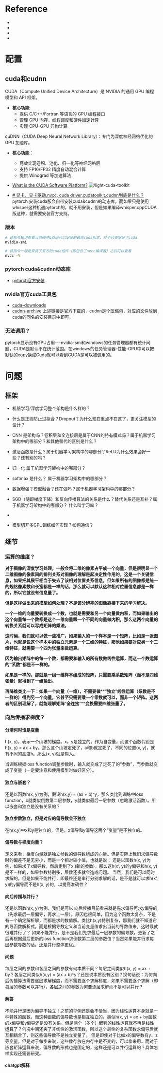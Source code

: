 
# Reference
- []()
- []()
- []()
- []()

# 配置

## cuda和cudnn
CUDA（Compute Unified Device Architecture）是 NVIDIA 的通用 GPU 编程模型和 API 框架。
- **核心功能**: 
    - 提供 C/C++/Fortran 等语言的 GPU 编程接口
    - 管理 GPU 内存、线程调度和硬件加速计算
    - 实现 CPU-GPU 异构计算

cuDNN（CUDA Deep Neural Network Library）：专门为深度神经网络优化的 GPU 加速库。
- **核心功能**：
    - 高效实现卷积、池化、归一化等神经网络层
    - 支持 FP16/FP32 精度自动混合计算
    - 提供 Winograd 等加速算法

- [What is the CUDA Software Platform?](https://modal.com/gpu-glossary/host-software/cuda-software-platform)
![/light-cuda-toolkit](learn-AI.assets/light-cuda-toolkit.svg)
- [# 显卡，显卡驱动,nvcc, cuda driver,cudatoolkit,cudnn到底是什么？](https://www.cnblogs.com/marsggbo/p/11838823.html)
pytorch 安装cuda版会自带安装cuda&cudnn的动态库，而如果只是使用whisper这种机遇pytorch的，就不用安装，但是如果编译whisper.cppCUDA版这种，就需要安装官方支持。
### 版本
```bash
# 该指令知识查看当前硬件&驱动可以安装的最高cuda版本，并不代表安装了cuda
nvidia-smi

# 该指令一般是安装了官方的cuda组件（即包含了nvcc编译器）之后可以查看
nvcc -V
```

### pytorch cuda&cudnn动态库
- [pytorch官方安装](https://pytorch.org/get-started/locally/)

### nvidia官方cuda工具包
- [cuda-downloads](https://developer.nvidia.com/cuda-downloads)
- [cudnn-archive](https://developer.nvidia.com/rdp/cudnn-archive)
上述链接是官方下载的，cudnn是个压缩包，对应的文件放到cuda的同名的安装目录中即可。

### 无法调用？
pytorch显示没有GPU占用---nvidia-smi和windows的任务管理器都有统计问题，CUDA是默认不在统计范围。在windows的任务管理器-性能-GPU中可以把默认的copy换成Cuda就可以看到CUDA是可以被调用的。

# 问题

## 框架

- 机器学习/深度学习整个架构是什么样的？

- 什么是正则防止过拟合？Dropout？为什么现在重点不在这了，更关注模型的设计？

- CNN 是架构吗？卷积层和全连接层是属于CNN的特有模式吗？属于机器学习架构中的哪部分？和其他替代的区别是什么？

- 激活函数是什么？属于机器学习架构中的哪部分？ReLU为什么效果会好一些？还有别的吗？

- 归一化 属于机器学习架构中的哪部分？

- softmax 是什么？  属于机器学习架构中的哪部分？

- 数据增强？模型融合？还在做吗？属于机器学习架构中的哪部分？

- SGD（随即梯度下降）和反向传播算法的关系是什么？替代关系还是互补？属于机器学习架构中的哪部分？ 什么叫学习率？

- 

- 模型切开多GPU训练如何实现？如何通信？ 

## 细节
### 运算的维度？

**对于图像的深度学习处理，一般会将二维的像素占平成一个向量，但是很明显一个二维图像的像素间的排列关系对图像的理解是起决定性作用的，这是一个关键信息，如果把其展平相当于失去了该相对位置关系信息，但如果所有的图像都是统一的规格像素数和长宽都是一样的话，那么就可以默认这种相对位置信息都是一样的，所以它就没有信息量了。**

**但是这样做出来的模型如何处理？不是该分辨率的图像靠接下来的学习解决。**

**一个一维的向量要转换成一个数，也就是需要和另一个向量做内积，而如果输出的这个向量每一个数都是这个一维向量跟一个不同的向量做内积，那么这两个向量的转换关系就可以写成矩阵的乘法。**

**这时候，我们就可以做一些推广，如果输入的一个样本是一个矩阵，比如是一张图片，也就是说这个样本中的独立元素是一个二维的特征，那他如果要对应另一个二维特征，就需要一个四为张量来做运算。**

**因为输出矩阵中的每一个数，都需要和输入的所有数做线性运算，而这一个数运算的“系数”都是不一样的。**

**如果是一样的，那就是一组一维样本组成的矩阵，只需要乘系数矩阵（而不是四维张量）就得到了一组输出。**


**再降维类比一下：如果一个向量（一维），不需要做****“****独立****”****线性运算（系数是不一样的）得到另一个向量，它甚至只需要乘一个常数就可以，而非一个矩阵。这两者的区别理解了，就能理解矩阵****“****全连接****”****变换需要四维张量了。**

### 向后传播求梯度？

#### 分清何时谁是变量
h(x, y)，表示一个山坡的梯度。x，y是独立的。作为自变量，而这个函数假设是 h(x, y) = ax + by。那么这个山坡定死了，a和b就定死了，不同的位置(x, y)，就有不同的高度h。那么(x, y)就是输入。

当训练根据loss function调整参数时，输入就变成了定死了的“参数”，而参数就变成了变量（一定要注意和使用模型时做好区分）。

#### 独立与嵌套？
还是以函数h(x, y)为例，假设h(x,y) = (ax + b)^y，那么类比到训练中loss function，x就类似倒数第二层参数，y就类似最后一层参数（忽略激活函数）。所以嵌套和独立是没有关系的？
#### 独立参数独立，但是对应的偏导数会不独立
在h(x,y)中x和y是独立的，但是，x偏导和y偏导这两个“变量”是不独立的。

#### 偏导数与梯度向量？
定义来看，梯度向量就是独立参数的偏导数组成的向量。但是实际上我们求偏导数时的偏差不是无穷小，而是一个相对较小值，也就是说：
还是以函数h(x, y)为例，如果求了x偏导数，然后走到了x'(新的参数)，那么这h(x‘, y)的y偏导和h(x, y)是不一样的，如果参数特别多，层数还多就会造成问题。
当然，我们是可以同时求解的，但是如果不能并行，即最终还是串行分别求解的话，是不是就可以求h(x‘, y)的y偏导而不是h(x, y)的，以提高准确性？

#### 向后传播与并行？
还是以函数h(x, y)为例，我们是可以
向后传播目前看来就是先求偏导再求y偏导的（先求最后一层偏导，再求上一层）。原因也很简单，因为这个函数太复杂，不是有一个确定解析解，而都是求的数值解。类比h(x,y)特别复杂，那我们就不知道它的导函数解析式，而是根据导数定义和当前变量值求出当前的导数值来。这时候就很难并行了？
如果不能并行，是不是我们先求最后一层参数的偏导数，更新了之后再根据最后更新的loss function求倒数第二层的参数值？当然如果能并行求每层参数导数的话，还是并行整体更优。

#### 问题
每层之间的参数和各层之间的参数有何本质不同？每层之间类似h(x, y) = ax + by？各层之间类似h(x,y) = (ax + b)^y？还是说本质没有区别？换句话说：为何向后传播算法需要逐层求解梯度，而不需要逐个求解梯度，如果不需要逐个求解（即每层的参数可以并行），各层之间的参数为何要逐层求解而不是可以并行？

#### 解答
不能并行是因为偏导不独立！之前的举例还是会不恰当，因为线性运算本身就是一种特殊的函数，而这种函数的偏导数也是相互独立的，类似h(x, y) = ax + by函数的x偏导和y偏导还是没有关系。但是两个（多个）嵌套的线性运算就不再是线性运算了？何况中间还夹了非线性的激活函数，所以这个最终的复杂函数求偏导后就互相耦合了，则这些偏导数不是独立变量了。
但是即使对于比如x的偏导数有y、z等变量，但是对于每步来说，这些数存放在内存中是不变的，可以拿来用。而对于嵌套矩阵运算来说，偏导数的形式也是固定的，这样还是可以并行运算的？具体怎样实现还需要研究。

#### chatgpt解释

